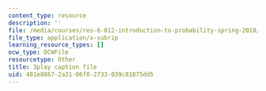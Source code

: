 ```yaml
---
content_type: resource
description: ''
file: /media/courses/res-6-012-introduction-to-probability-spring-2018/481e88672a3106f82733039c81875dd5_AsSQdpZdP8U.srt
file_type: application/x-subrip
learning_resource_types: []
ocw_type: OCWFile
resourcetype: Other
title: 3play caption file
uid: 481e8867-2a31-06f8-2733-039c81875dd5
---
```

